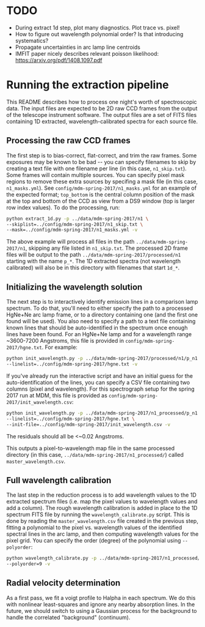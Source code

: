 TODO
====

* During extract 1d step, plot many diagnostics. Plot trace vs. pixel!
* How to figure out wavelength polynomial order? Is that introducing systematics?
* Propagate uncertainties in arc lamp line centroids
* IMFIT paper nicely describes relevant poisson likelihood:
  https://arxiv.org/pdf/1408.1097.pdf

Running the extraction pipeline
===============================

This README describes how to process one night's worth of spectroscopic data.
The input files are expected to be 2D raw CCD frames from the output of the
telescope instrument software. The output files are a set of FITS files
containing 1D extracted, wavelength-calibrated spectra for each source file.

Processing the raw CCD frames
-----------------------------

The first step is to bias-correct, flat-correct, and trim the raw frames. Some
exposures may be known to be bad -- you can specify filenames to skip by
creating a text file with one filename per line (in this case, ``n1_skip.txt``).
Some frames will contain multiple sources. You can specify pixel mask regions to
remove these extra sources by specifing a mask file (in this case,
``n1_masks.yml``). See ``config/mdm-spring-2017/n1_masks.yml`` for an example of
the expected format; ``top_bottom`` is the central column position of the mask
at the top and bottom of the CCD as view from a DS9 window (top is larger row
index values). To do the processing, run:

```bash
python extract_1d.py -p ../data/mdm-spring-2017/n1 \
--skiplist=../config/mdm-spring-2017/n1_skip.txt \
--mask=../config/mdm-spring-2017/n1_masks.yml -v
```

The above example will process all files in the path
``../data/mdm-spring-2017/n1``, skipping any file listed in ``n1_skip.txt``. The
processed 2D frame files will be output to the path
``../data/mdm-spring-2017/processed/n1`` starting with the name ``p_*``. The 1D
extracted spectra (not wavelength calibrated) will also be in this directory
with filenames that start ``1d_*``.

Initializing the wavelength solution
------------------------------------

The next step is to interactively identify emission lines in a comparison lamp
spectrum. To do that, you'll need to either specify the path to a processed
HgNe+Ne arc lamp frame, or to a directory containing one (and the first one
found will be used). You also need to specify a path to a text file containing
known lines that should be auto-identified in the spectrum once enough lines
have been found. For an HgNe+Ne lamp and for a wavelength range ~3600-7200
Angstroms, this file is provided in ``config/mdm-spring-2017/hgne.txt``. For
example:

```bash
python init_wavelength.py -p ../data/mdm-spring-2017/processed/n1/p_n1.0137.fit
--linelist=../config/mdm-spring-2017/hgne.txt -v
```

If you've already run the interactive script and have an initial guess for the
auto-identification of the lines, you can specify a CSV file containing two
columns (pixel and wavelength). For this spectrograph setup for the spring 2017
run at MDM, this file is provided as
``config/mdm-spring-2017/init_wavelength.csv``:

```bash
python init_wavelength.py -p ../data/mdm-spring-2017/n1_processed/p_n1.0137.fit \
--linelist=../config/mdm-spring-2017/hgne.txt \
--init-file=../config/mdm-spring-2017/init_wavelength.csv -v
```

The residuals should all be <~0.02 Angstroms.

This outputs a pixel-to-wavelength map file in the same processed directory
(in this case, ``../data/mdm-spring-2017/n1_processed/``) called
``master_wavelength.csv``.

Full wavelength calibration
---------------------------

The last step in the reduction process is to add wavelength values to the 1D
extracted spectrum files (i.e. map the pixel values to wavelength values and add
a column). The rough wavelength calibration is added in place to the 1D spectrum
FITS file by running the ``wavelength_calibrate.py`` script. This is done by
reading the ``master_wavelength.csv`` file created in the previous step, fitting
a polynomial to the pixel vs. wavelength values of the identified spectral lines
in the arc lamp, and then computing wavelength values for the pixel grid. You
can specify the order (degree) of the polynomial using ``--polyorder``:

```bash
python wavelength_calibrate.py -p ../data/mdm-spring-2017/n1_processed/ \
--polyorder=9 -v
```

Radial velocity determination
-----------------------------

As a first pass, we fit a voigt profile to Halpha in each spectrum. We do this
with nonlinear least-squares and ignore any nearby absorption lines. In the
future, we should switch to using a Gaussian process for the background to
handle the correlated "background" (continuum).
